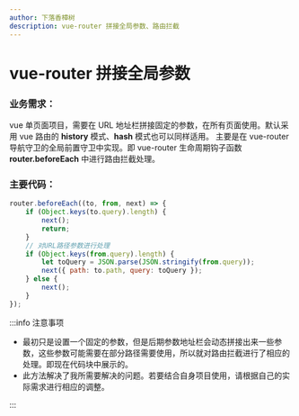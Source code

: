 ```yaml
---
author: 下落香樟树
description: vue-router 拼接全局参数、路由拦截
---
```


# vue-router 拼接全局参数

### 业务需求：

vue 单页面项目，需要在 URL 地址栏拼接固定的参数，在所有页面使用。默认采用 vue 路由的 **history** 模式、**hash** 模式也可以同样适用。
主要是在 vue-router 导航守卫的全局前置守卫中实现。即 vue-router 生命周期钩子函数 **router.beforeEach** 中进行路由拦截处理。

### 主要代码：

```javascript title='代码示例'
router.beforeEach((to, from, next) => {
	if (Object.keys(to.query).length) {
		next();
		return;
	}
	// 对URL路径参数进行处理
	if (Object.keys(from.query).length) {
		let toQuery = JSON.parse(JSON.stringify(from.query));
		next({ path: to.path, query: toQuery });
	} else {
		next();
	}
});
```

:::info 注意事项

-   最初只是设置一个固定的参数，但是后期参数地址栏会动态拼接出来一些参数，这些参数可能需要在部分路径需要使用，所以就对路由拦截进行了相应的处理。即现在代码块中展示的。
-   此方法解决了我所需要解决的问题。若要结合自身项目使用，请根据自己的实际需求进行相应的调整。

:::

